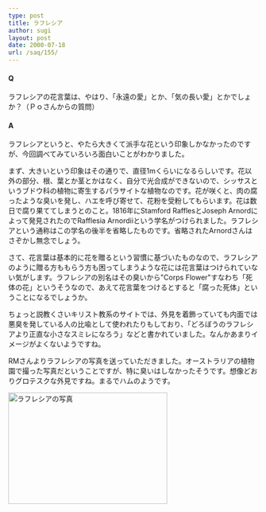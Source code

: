 ```yaml
---
type: post
title: ラフレシア
author: sugi
layout: post
date: 2000-07-18
url: /saq/155/
---
```

#### Q 

ラフレシアの花言葉は、やはり、「永遠の愛」とか、「気の長い愛」とかでしょか？（Ｐｏさんからの質問）

#### A 

ラフレシアというと、やたら大きくて派手な花という印象しかなかったのですが、今回調べてみていろいろ面白いことがわかりました。

まず、大きいという印象はその通りで、直径1mくらいになるらしいです。花以外の部分、根、葉とか茎とかはなく、自分で光合成ができないので、シッサスというブドウ科の植物に寄生するパラサイトな植物なのです。花が咲くと、肉の腐ったような臭いを発し、ハエを呼び寄せて、花粉を受粉してもらいます。花は数日で腐り果ててしまうとのこと。1816年にStamford RafflesとJoseph Arnordによって発見されたのでRafflesia Arnordiiという学名がつけられました。ラフレシアという通称はこの学名の後半を省略したものです。省略されたArnordさんはさぞかし無念でしょう。

さて、花言葉は基本的に花を贈るという習慣に基づいたものなので、ラフレシアのように贈る方ももらう方も困ってしまうような花には花言葉はつけられていない気がします。ラフレシアの別名はその臭いから"Corps Flower"すなわち「死体の花」というそうなので、あえて花言葉をつけるとすると「腐った死体」ということになるでしょうか。

ちょっと説教くさいキリスト教系のサイトでは、外見を着飾っていても内面では悪臭を発している人の比喩として使われたりもしており、「どろぼうのラフレシアより正直な小さなスミレになろう」などと書かれていました。なんかあまりイメージがよくないようですね。

RMさんよりラフレシアの写真を送っていただきました。オーストラリアの植物園で撮った写真だということですが、特に臭いはしなかったそうです。想像どおりグロテスクな外見ですね。まるでハムのようです。

<div>
  <img src="/images/saq/raf.jpg" width="320" height="224" border="0" alt="ラフレシアの写真" />
</div>